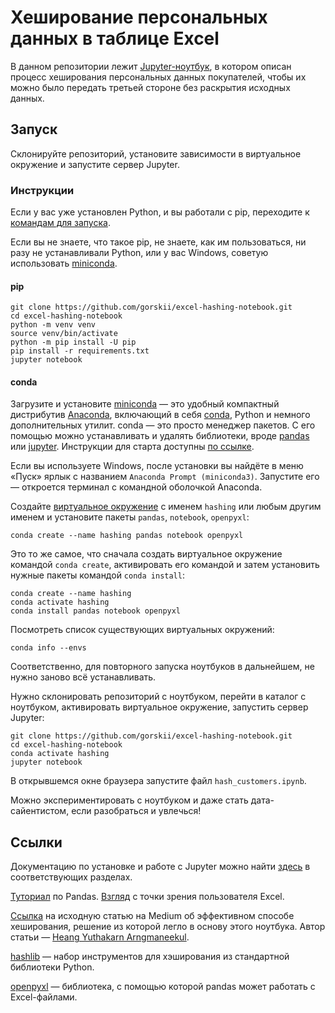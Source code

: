 # Хеширование персональных данных в таблице Excel

В данном репозитории лежит [Jupyter-ноутбук](hash_customers.ipynb), в котором описан процесс хеширования персональных данных покупателей, чтобы их можно было передать третьей стороне без раскрытия исходных данных.

## Запуск

Склонируйте репозиторий, установите зависимости в виртуальное окружение и запустите сервер Jupyter.

### Инструкции

Если у вас уже установлен Python, и вы работали с pip, переходите к [командам для запуска](#pip).

Если вы не знаете, что такое pip, не знаете, как им пользоваться, ни разу не устанавливали Python, или у вас Windows, советую использовать [miniconda](#conda).

#### pip

```
git clone https://github.com/gorskii/excel-hashing-notebook.git
cd excel-hashing-notebook
python -m venv venv
source venv/bin/activate
python -m pip install -U pip
pip install -r requirements.txt
jupyter notebook
```

#### conda

Загрузите и установите [miniconda](https://docs.conda.io/en/latest/miniconda.html) — это удобный компактный дистрибутив [Anaconda](https://www.anaconda.com/), включающий в себя [conda](https://conda.io), Python и немного дополнительных утилит. conda — это просто менеджер пакетов. С его помощью можно устанавливать и удалять библиотеки, вроде [pandas](https://pandas.pydata.org/) или [jupyter](https://jupyter.org/). Инструкции для старта доступны [по ссылке](https://docs.conda.io/projects/continuumio-conda/en/latest/user-guide/getting-started.html#before-you-start).

Если вы используете Windows, после установки вы найдёте в меню «Пуск» ярлык с названием `Anaconda Prompt (miniconda3)`. Запустите его — откроется терминал с командной оболочкой Anaconda.

Создайте [виртуальное окружение](https://docs.conda.io/projects/continuumio-conda/en/latest/user-guide/getting-started.html#managing-environments) с именем `hashing` или любым другим именем и установите пакеты `pandas`, `notebook`, `openpyxl`:
```
conda create --name hashing pandas notebook openpyxl
```

Это то же самое, что сначала создать виртуальное окружение командой `conda create`, активировать его командой и затем установить нужные пакеты командой `conda install`:
```
conda create --name hashing
conda activate hashing
conda install pandas notebook openpyxl
```

Посмотреть список существующих виртуальных окружений:
```
conda info --envs
```

Соответственно, для повторного запуска ноутбуков в дальнейшем, не нужно заново всё устанавливать.

Нужно склонировать репозиторий с ноутбуком, перейти в каталог с ноутбуком, активировать виртуальное окружение, запустить сервер Jupyter:
```
git clone https://github.com/gorskii/excel-hashing-notebook.git
cd excel-hashing-notebook
conda activate hashing
jupyter notebook
```
В открывшемся окне браузера запустите файл `hash_customers.ipynb`.

Можно экспериментировать с ноутбуком и даже стать дата-сайентистом, если разобраться и увлечься!

## Ссылки

Документацию по установке и работе с Jupyter можно найти [здесь](https://jupyter.org/index.html) в соответствующих разделах.

[Туториал](https://pandas.pydata.org/pandas-docs/stable/user_guide/10min.html) по Pandas. [Взгляд](https://pandas.pydata.org/pandas-docs/stable/getting_started/comparison/comparison_with_spreadsheets.html#compare-with-spreadsheets) с точки зрения пользователя Excel.

[Ссылка](https://yuthakarn.medium.com/hashing-sha512-on-pandas-dataframe-more-effectively-d5e906272095) на исходную статью на Medium об эффективном способе хеширования, решение из которой легло в основу этого ноутбука. Автор статьи — [Heang Yuthakarn Arngmaneekul](https://yuthakarn.medium.com/).

[hashlib](https://docs.python.org/3/library/hashlib.html) — набор инструментов для хэширования из стандартной библиотеки Python.

[openpyxl](https://openpyxl.readthedocs.io/en/stable/) — библиотека, с помощью которой pandas может работать с Excel-файлами.
